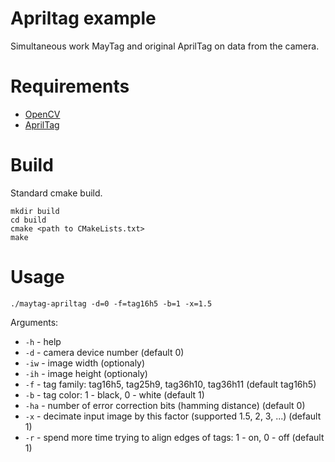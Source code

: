 # Apriltag example

Simultaneous work MayTag and original AprilTag on data from the camera.


# Requirements
* [OpenCV](https://github.com/opencv/opencv)
* [AprilTag](https://github.com/AprilRobotics/apriltag)


# Build
Standard cmake build.
```
mkdir build
cd build
cmake <path to CMakeLists.txt>
make
```


# Usage

```
./maytag-apriltag -d=0 -f=tag16h5 -b=1 -x=1.5
```

Arguments:
* `-h` - help
* `-d` - camera device number (default 0)
* `-iw` - image width (optionaly)
* `-ih` - image height (optionaly)
* `-f` - tag family: tag16h5, tag25h9, tag36h10, tag36h11 (default tag16h5)
* `-b` - tag color: 1 - black, 0 - white (default 1)
* `-ha` - number of error correction bits (hamming distance) (default 0)
* `-x` - decimate input image by this factor (supported 1.5, 2, 3, ...) (default 1)
* `-r` - spend more time trying to align edges of tags: 1 - on, 0 - off (default 1)